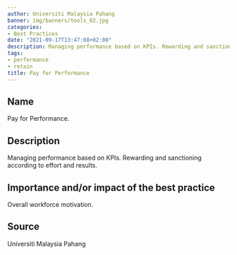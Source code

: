 ```yaml
---
author: Universiti Malaysia Pahang 
banner: img/banners/tools_02.jpg
categories:
- Best Practices
date: "2021-09-17T13:47:08+02:00"
description: Managing performance based on KPIs. Rewarding and sanctioning according to effort and results
tags:
- performance
- retain
title: Pay for Performance  
---
```


## Name

Pay for Performance.

## Description

Managing performance based on KPIs. Rewarding and sanctioning according to effort and results.  

## Importance and/or impact of the best practice

Overall workforce motivation.

## Source

Universiti Malaysia Pahang